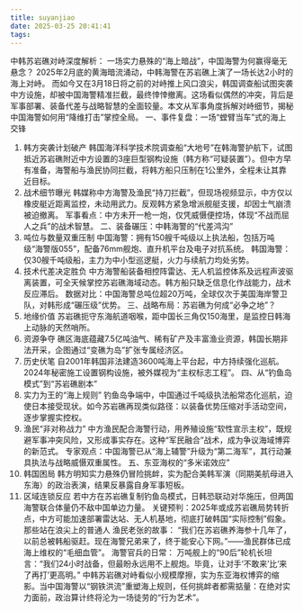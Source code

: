 ```yaml
---
title: suyanjiao
date: 2025-03-25 20:41:41
tags:
---
```


中韩苏岩礁对峙深度解析：
一场实力悬殊的“海上暗战”，中国海警为何赢得毫无悬念？
2025年2月底的黄海暗流涌动，中韩海警在苏岩礁上演了一场长达2小时的海上对峙。
而如今又在3月18日将之前的对峙推上风口浪尖，韩国调查船试图突袭中方设施，却被中国海警精准拦截，最终悻悻撤离。这场看似偶然的冲突，背后是军事部署、装备代差与战略智慧的全面较量。本文从军事角度拆解对峙细节，揭秘中国海警如何用“降维打击”掌控全局。
一、事件复盘：一场“螳臂当车”式的海上交锋
1. 韩方突袭计划破产
韩国海洋科学技术院调查船“大地号”在韩海警护航下，试图抵近苏岩礁附近中方设置的3座巨型钢构设施（韩方称“可疑装置”）。但中方早有准备，海警船与渔民协同拦截，将韩方船只压制在1公里外，全程未让其靠近目标。
2. 战术细节曝光
韩媒称中方海警及渔民“持刀拦截”，但现场视频显示，中方仅以橡皮艇近距离监控，未动用武力。反观韩方紧急增派舰艇支援，却因士气崩溃被迫撤离。
军事看点：中方未开一枪一炮，仅凭威慑便控场，体现“不战而屈人之兵”的战术智慧。
二、装备碾压：中韩海警的“代差鸿沟”
1. 吨位与数量双重压制
中国海警：拥有150艘千吨级以上执法船，包括万吨级“海警版055”，配备76mm舰炮、直升机平台及电子对抗系统。
韩国海警：仅30艘千吨级船，主力为中小型巡逻艇，火力与续航力均处劣势。
2. 技术代差决定胜负
中方海警船装备相控阵雷达、无人机监控体系及远程声波驱离装置，可全天候掌控苏岩礁海域动态。韩方船只缺乏信息化作战能力，战术反应滞后。
数据对比：中国海警总吨位超20万吨，全球仅次于美国海岸警卫队，对韩形成“碾压级”优势。
三、战略布局：苏岩礁为何成“必争之地”？
1. 地缘价值
苏岩礁扼守东海航道咽喉，距中国长三角仅150海里，是监控日韩海上动脉的天然哨所。
2. 资源争夺
礁区海底蕴藏7.5亿吨油气、稀有矿产及丰富渔业资源，韩国长期非法开采，企图通过“变礁为岛”扩张专属经济区。
3. 历史伏笔
自2001年韩国非法建造3600吨海上平台起，中方持续强化巡航。2024年秘密施工设置钢构设施，被外媒视为“主权标志工程”。
四、从“钓鱼岛模式”到“苏岩礁剧本”
1. 实力为王的“海上规则”
钓鱼岛争端中，中国通过千吨级执法船常态化巡航，迫使日本接受现状。如今苏岩礁再现类似路径：以装备优势压缩对手活动空间，逐步掌握实控权。
2. 渔民“非对称战力”
中方渔民配合海警行动，用养殖设施“软性宣示主权”，既规避军事冲突风险，又形成事实存在。这种“军民融合”战术，成为争议海域博弈的新范式。
专家观点：中国海警已从“海上辅警”升级为“第二海军”，其行动兼具执法与战略威慑双重属性。
五、东亚海权的“多米诺效应”
1. 韩国困局
韩方明知实力悬殊仍冒险挑衅，实为配合美韩军演（同期美航母进入东海）的政治表演，结果反暴露自身军事短板。
2. 区域连锁反应
若中方在苏岩礁复制钓鱼岛模式，日韩恐联动对华施压，但两国海警联合体量仍不敌中国单边力量。
关键预判：2025年或成苏岩礁局势转折点，中方可能加速部署雷达站、无人机基地，彻底打破韩国“实际控制”假象。
那些站在浪尖上的普通人
渔民老张的故事：
“我们在苏岩礁养海参十几年了，以前总被韩船驱赶。现在海警兄弟来了，终于能安心下网。”——渔民群体已成海上维权的“毛细血管”。
海警官兵的日常：
万吨舰上的“90后”轮机长坦言：“我们24小时战备，但最盼永远用不上舰炮。毕竟，让对手‘不敢来’比‘来了再打’更高明。”
中韩苏岩礁对峙看似小规模摩擦，实为东亚海权博弈的缩影。当中国海警以“钢铁洪流”重塑海上规则，任何挑衅者都需掂量：在绝对实力面前，政治算计终将沦为一场徒劳的“行为艺术”。

